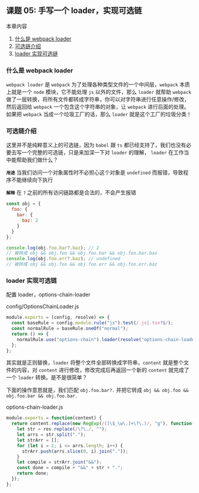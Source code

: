 ## 课题 05: 手写一个 loader，实现可选链

本章内容

1. <a href="#5_1">什么是 webpack loader</a>
2. <a href="#5_2">可选链介绍</a>
3. <a href="#5_3">loader 实现可选链</a>

### <a name="5_1">什么是 webpack loader</a>

`webpack loader` 是 `webpack` 为了处理各种类型文件的一个中间层，`webpack` 本质上就是一个 `node` 模块，它不能处理 `js` 以外的文件，那么 `loader` 就帮助 `webpack` 做了一层转换，将所有文件都转成字符串，你可以对字符串进行任意操作/修改，然后返回给 `webpack` 一个包含这个字符串的对象，让 `webpack` 进行后面的处理。如果把 `webpack` 当成一个垃圾工厂的话，那么 `loader` 就是这个工厂的垃圾分类！

### <a name="5_2">可选链介绍</a>

这里并不是纯粹意义上的可选链，因为 `babel` 跟 `ts` 都已经支持了，我们也没有必要去写一个完整的可选链，只是来加深一下对 `loader` 的理解， `loader` 在工作当中能帮助我们做什么？

**`用途`** 当我们访问一个对象属性时不必担心这个对象是 `undefined` 而报错，导致程序不能继续向下执行

**`解释`** 在 `?` 之前的所有访问链路都是合法的，不会产生报错

```js
const obj = {
  foo: {
    bar: {
      baz: 2
    }
  }
};

console.log(obj.foo.bar?.baz); // 2
// 被转成 obj && obj.foo && obj.foo.bar && obj.foo.bar.baz
console.log(obj.foo.err?.baz); // undefined
// 被转成 obj && obj.foo && obj.foo.err && obj.foo.err.baz
```

### <a name="5_3">loader 实现可选链</a>

配置 loader，options-chain-loader

config/OptionsChainLoader.js

```js
module.exports = (config, resolve) => {
  const baseRule = config.module.rule("js").test(/.js|.tsx?$/);
  const normalRule = baseRule.oneOf("normal");
  return () => {
    normalRule.use("options-chain").loader(resolve("options-chain-loader"));
  };
};
```

其实就是正则替换，`loader` 将整个文件全部转换成字符串，`content` 就是整个文件的内容，对 `content` 进行修改，修改完成后再返回一个新的 `content` 就完成了一个 `loader` 转换。是不是很简单？

下面的操作意思就是，我们匹配 `obj.foo.bar?.` 并把它转成 `obj && obj.foo && obj.foo.bar && obj.foo.bar.`

options-chain-loader.js

```js
module.exports = function(content) {
  return content.replace(new RegExp(/([\$_\w\.]+\?\.)/, "g"), function(res) {
    let str = res.replace(/\?\./, "");
    let arrs = str.split(".");
    let strArr = [];
    for (let i = 1; i <= arrs.length; i++) {
      strArr.push(arrs.slice(0, i).join("."));
    }
    let compile = strArr.join("&&");
    const done = compile + "&&" + str + ".";
    return done;
  });
};
```
